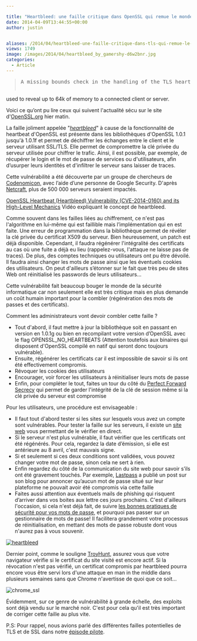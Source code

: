 ```yaml
---

title: "Heartbleed: une faille critique dans OpenSSL qui remue le monde de la sécurité informatique"
date: 2014-04-09T13:44:55+00:00
author: justin


aliases: /2014/04/heartbleed-une-faille-critique-dans-tls-qui-remue-le-monde-la-securite-informatique/
views: 1749
image: /images/2014/04/heartbleed_by_gamershy-d6w2bnr.jpg
categories:
  - Article
---
```

> <pre>A missing bounds check in the handling of the TLS heartbeat extension can be
used to reveal up to 64k of memory to a connected client or server.</pre>

Voici ce qu’ont pu lire ceux qui suivent l'actualité sécu sur le site d'[OpenSSL.org](http://www.openssl.org) hier matin.

La faille joliment appelée "[_heartbleed_](http://heartbleed.com/)" à cause de la fonctionnalité de heartbeat d'OpenSSL est présente dans les bibliothèques d'OpenSSL 1.0.1 jusqu'à 1.0.1f et permet de déchiffrer les échanges entre le client et le serveur utilisant SSL/TLS. Elle permet de compromettre la clé privée du serveur utilisée pour chiffrer le trafic. Ainsi, il est possible, par exemple, de récupérer le login et le mot de passe de services ou d'utilisateurs, afin d’usurper leurs identités et d'infiltrer le serveur sans laisser de traces.

Cette vulnérabilité a été découverte par un groupe de chercheurs de [Codenomicon,](http://www.codenomicon.com/) avec l’aide d’une personne de Google Security. D'après [Netcraft](http://news.netcraft.com/archives/2014/04/08/half-a-million-widely-trusted-websites-vulnerable-to-heartbleed-bug.html), plus de 500 000 serveurs seraient impactés.



[OpenSSL Heartbeat (Heartbleed) Vulnerability (CVE-2014-0160) and its High-Level Mechanics](http://vimeo.com/91425662) Vidéo expliquant le concept de heartbleed.

Comme souvent dans les failles liées au chiffrement, ce n'est pas l'algorithme en lui-même qui est faillible mais l’implémentation qui en est faite. Une erreur de programmation dans la bibliothèque permet de révéler la clé privée du certificat X509 du serveur. Bien heureusement, un patch est déjà disponible. Cependant, il faudra régénérer l'intégralité des certificats au cas où une fuite a déjà eu lieu (rappelez-vous, l'attaque ne laisse pas de traces). De plus, des comptes techniques ou utilisateurs ont pu être dévoilé. Il faudra ainsi changer les mots de passe ainsi que les éventuels cookies des utilisateurs. On peut d'ailleurs s’étonner sur le fait que très peu de sites Web ont réinitialisé les passwords de leurs utilisateurs...

Cette vulnérabilité fait beaucoup bouger le monde de la sécurité informatique car non seulement elle est très critique mais en plus demande un coût humain important pour la combler (régénération des mots de passes et des certificats).

Comment les administrateurs vont devoir combler cette faille ?

  * Tout d'abord, il faut mettre à jour la bibliothèque soit en passant en version en 1.0.1g ou bien en recompilant votre version d’OpenSSL avec le flag OPENSSL\_NO\_HEARTBEATS (Attention toutefois aux binaires qui disposent d'OpenSSL compilé en natif qui seront donc toujours vulnérable).
  * Ensuite, régénérer les certificats car il est impossible de savoir si ils ont été effectivement compromis.
  * Révoquer les cookies des utilisateurs
  * Encourager, voir forcer les utilisateurs à réinitialiser leurs mots de passe
  * Enfin, pour compléter le tout, faites un tour du côté du [Perfect Forward Secrecy](http://www.slashroot.in/what-perfect-forward-secrecy-and-its-impact-ssl-https) qui permet de garder l'intégrité de la clé de session même si la clé privée du serveur est compromise

Pour les utilisateurs, une procédure est envisageable :

  * Il faut tout d'abord tester si les sites sur lesquels vous avez un compte sont vulnérables. Pour tester la faille sur les serveurs, il existe un [site web](http://filippo.io/Heartbleed/#openssl.org) vous permettant de le vérifier en direct.
  * Si le serveur n'est plus vulnérable, il faut vérifier que les certificats ont été régénérés. Pour cela, regardez la date d’émission, si elle est antérieure au 8 avril, c'est mauvais signe.
  * Si et seulement si ces deux conditions sont validées, vous pouvez changer votre mot de passe, sinon cela ne sert à rien.
  * Enfin regardez du côté de la communication du site web pour savoir s’ils ont été gravement touchés. Par exemple, [Lastpass](http://blog.lastpass.com/2014/04/lastpass-and-heartbleed-bug.html) a publié un post sur son blog pour annoncer qu’aucun mot de passe situé sur leur plateforme ne pouvait avoir été compromis via cette faille
  * Faites aussi attention aux éventuels mails de phishing qui risquent d’arriver dans vos boites aux lettre ces jours prochains. C'est d'ailleurs l'occasion, si cela n'est déjà fait, de suivre [les bonnes pratiques de sécurité pour vos mots de passe](https://www.comptoirsecu.fr/2014/01/have-i-been-pwned-cachez-moi-ce-leak-que-je-ne-saurais-voir/), et pourquoi pas passer sur un gestionnaire de mots de passe! Il facilitera grandement votre processus de réinitialisation, en mettant des mots de passe robuste dont vous n'aurez pas à vous souvenir.

[<img  alt="heartbleed" src="/images/2014/04/heartbleed-300x200.png"     />](/images/2014/04/heartbleed.png)

Dernier point, comme le souligne [TroyHunt](http://www.troyhunt.com/2014/04/everything-you-need-to-know-about.html), assurez vous que votre navigateur vérifie si le certificat du site visité est encore actif. Si la révocation n'est pas vérifié, un certificat compromis par heartbleed pourra encore vous être servi lors d'une attaque en man in the middle dans plusieurs semaines sans que Chrome n'avertisse de quoi que ce soit...

![chrome_ssl](/images/2014/04/chrome_ssl.png)

Évidemment, sur ce genre de vulnérabilité à grande échelle, des exploits sont déjà vendu sur le marché noir. C'est pour cela qu'il est très important de corriger cette faille au plus vite.

P.S: Pour rappel, nous avions parlé des différentes failles potentielles de TLS et de SSL dans notre [épisode pilote](https://www.comptoirsecu.fr/2013/05/podcast-episode-1-ssl-historique-faiblesses-et-avenir-2/).
